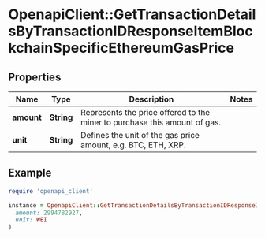 # OpenapiClient::GetTransactionDetailsByTransactionIDResponseItemBlockchainSpecificEthereumGasPrice

## Properties

| Name | Type | Description | Notes |
| ---- | ---- | ----------- | ----- |
| **amount** | **String** | Represents the price offered to the miner to purchase this amount of gas. |  |
| **unit** | **String** | Defines the unit of the gas price amount, e.g. BTC, ETH, XRP. |  |

## Example

```ruby
require 'openapi_client'

instance = OpenapiClient::GetTransactionDetailsByTransactionIDResponseItemBlockchainSpecificEthereumGasPrice.new(
  amount: 2994782927,
  unit: WEI
)
```

